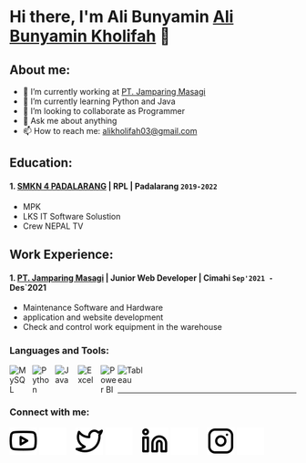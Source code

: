 # Hi there, I'm Ali Bunyamin  [Ali Bunyamin Kholifah](https://www.youtube.com/channel/UCgaqtGLPrvVnblSrj7QOH0w) 👋
## About me:
- 🔭 I’m currently working at [PT. Jamparing Masagi](https://jmasagi.com/)
- 🌱 I’m currently learning Python and Java
- 👯 I’m looking to collaborate as Programmer 
- 💬 Ask me about anything
- 📫 How to reach me: alikholifah03@gmail.com

## Education:

#### 1. [SMKN 4 PADALARANG](https://smkn4padalarang.sch.id/) | RPL | Padalarang `2019-2022`
   - MPK 
   - LKS IT Software Solustion
   - Crew NEPAL TV

## Work Experience:
#### 1. [PT. Jamparing Masagi](https://jmasagi.com/) | Junior Web Developer | Cimahi `Sep'2021 - `Des`2021
   - Maintenance Software and Hardware
   - application and website development
   - Check and control work equipment in the warehouse

### Languages and Tools:

[<img align="left" alt="MySQL" width="30px" src="https://cdn.jsdelivr.net/gh/devicons/devicon/icons/mysql/mysql-original.svg" style="padding-right:10px;" />][webdev]
[<img align="left" alt="Python" width="30px" src="https://upload.wikimedia.org/wikipedia/commons/thumb/c/c3/Python-logo-notext.svg/110px-Python-logo-notext.svg.png?20100317150552" style="padding-right:10px;" />][webdev]
[<img align="left" alt="Java" width="30px" src="https://upload.wikimedia.org/wikipedia/en/thumb/3/30/Java_programming_language_logo.svg/121px-Java_programming_language_logo.svg.png" style="padding-right:10px;" />][webdev]
[<img align="left" alt="Excel" width="30px" src="https://is2-ssl.mzstatic.com/image/thumb/Purple126/v4/a8/fd/5a/a8fd5a84-c6f1-355f-3b9f-6e86598efaa3/XCEL.png/1200x630bb.png" style="padding-right:10px;" />][webdev]
[<img align="left" alt="Power BI" width="30px" src="https://powerbi.microsoft.com/pictures/application-logos/svg/powerbi.svg" style="padding-right:0px;" />][webdev]
[<img align="left" alt="Tableau" width="50px" src="https://logos-world.net/wp-content/uploads/2021/10/Tableau-Symbol.png" style="padding-right:10px;" />][webdev]

<br />
<br />

---
### Connect with me:

[![website](./img/youtube-light.svg)](https://www.youtube.com/channel/UCgaqtGLPrvVnblSrj7QOH0w#gh-light-mode-only)
[![website](./img/youtube-dark.svg)](https://www.youtube.com/channel/UCgaqtGLPrvVnblSrj7QOH0w#gh-dark-mode-only)
&nbsp;&nbsp;
[![website](./img/twitter-light.svg)](https://twitter.com/alibnymn#gh-light-mode-only)
[![website](./img/twitter-dark.svg)](https://twitter.com/alibnymn#gh-dark-mode-only)
&nbsp;&nbsp;
[![website](./img/linkedin-light.svg)](https://www.linkedin.com/in/AliBunyamin#gh-light-mode-only)
[![website](./img/linkedin-dark.svg)](https://www.linkedin.com/in/AliBunyamin#gh-dark-mode-only)
&nbsp;&nbsp;
[![website](./img/instagram-light.svg)](https://instagram.com/alibnymn_#gh-light-mode-only)
[![website](./img/instagram-dark.svg)](https://instagram.com/alibnymn_#gh-dark-mode-only)



[webdev]: https://github.com/alibnymn
